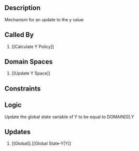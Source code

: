 ## Description

Mechanism for an update to the y value
## Called By
1. [[Calculate Y Policy]]
## Domain Spaces
1. [[Update Y Space]]
## Constraints
## Logic
Update the global state variable of Y to be equal to DOMAIN[0].Y

## Updates

1. [[Global]].[[Global State-Y|Y]]
